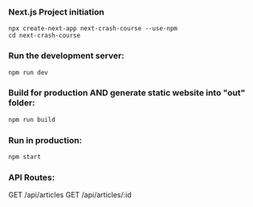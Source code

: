 ### Next.js Project initiation
```
npx create-next-app next-crash-course --use-npm
cd next-crash-course
```
### Run the development server:
```bash
npm run dev
```
### Build for production AND generate static website into "out" folder:
```bash
npm run build
```
### Run in production:
```bash
npm start
```
### API Routes:

GET /api/articles
GET /api/articles/:id
